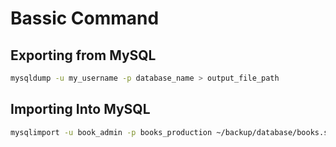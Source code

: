 # Bassic Command

## Exporting from MySQL
```bash
mysqldump -u my_username -p database_name > output_file_path
```

## Importing Into MySQL
```bash
mysqlimport -u book_admin -p books_production ~/backup/database/books.sql
```
